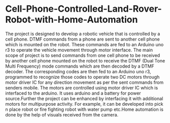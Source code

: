 # Cell-Phone-Controlled-Land-Rover-Robot-with-Home-Automation
The project is designed to develop a robotic vehicle that is controlled by a cell phone. DTMF commands from a phone are sent to another cell phone which is mounted on the robot. These commands are fed to an Arduino uno r3 to operate the vehicle movement through motor interface. The main scope of project is to send commands from one cell phone to be received by another cell phone mounted on the robot to receive the DTMF (Dual Tone Multi Frequency) mode commands which are then decoded by a DTMF decoder. The corresponding codes are then fed to an Arduino uno r3, programmed to recognize those codes to operate two DC motors through motor driver IC for any direction movement as per the sent commands from senders mobile. The motors are controlled using motor driver IC which is interfaced to the arduino. It uses arduino and a battery for power source.Further the project can be enhanced by interfacing it with additional motors for multipurpose activity. For example, it can be developed into pick n place robot or fire fighting robot with water pump etc.Home automation is done by the help of visuals received from the camera.
